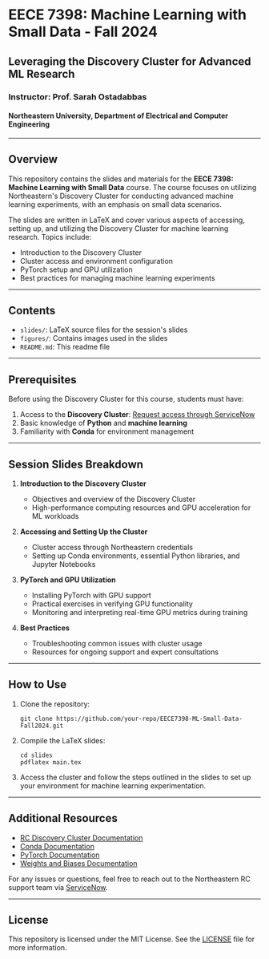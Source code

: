 
# EECE 7398: Machine Learning with Small Data - Fall 2024

## Leveraging the Discovery Cluster for Advanced ML Research

### Instructor: Prof. Sarah Ostadabbas
#### Northeastern University, Department of Electrical and Computer Engineering

---

## Overview

This repository contains the slides and materials for the **EECE 7398: Machine Learning with Small Data** course. The course focuses on utilizing Northeastern's Discovery Cluster for conducting advanced machine learning experiments, with an emphasis on small data scenarios.

The slides are written in LaTeX and cover various aspects of accessing, setting up, and utilizing the Discovery Cluster for machine learning research. Topics include:

- Introduction to the Discovery Cluster
- Cluster access and environment configuration
- PyTorch setup and GPU utilization
- Best practices for managing machine learning experiments

---

## Contents

- `slides/`: LaTeX source files for the session's slides
- `figures/`: Contains images used in the slides
- `README.md`: This readme file

---

## Prerequisites

Before using the Discovery Cluster for this course, students must have:

1. Access to the **Discovery Cluster**: [Request access through ServiceNow](https://rc.northeastern.edu/getting-started/)
2. Basic knowledge of **Python** and **machine learning**
3. Familiarity with **Conda** for environment management

---

## Session Slides Breakdown

1. **Introduction to the Discovery Cluster**
    - Objectives and overview of the Discovery Cluster
    - High-performance computing resources and GPU acceleration for ML workloads

2. **Accessing and Setting Up the Cluster**
    - Cluster access through Northeastern credentials
    - Setting up Conda environments, essential Python libraries, and Jupyter Notebooks
    
3. **PyTorch and GPU Utilization**
    - Installing PyTorch with GPU support
    - Practical exercises in verifying GPU functionality
    - Monitoring and interpreting real-time GPU metrics during training

4. **Best Practices**
    - Troubleshooting common issues with cluster usage
    - Resources for ongoing support and expert consultations

---

## How to Use

1. Clone the repository:

    ```
    git clone https://github.com/your-repo/EECE7398-ML-Small-Data-Fall2024.git
    ```

2. Compile the LaTeX slides:

    ```
    cd slides
    pdflatex main.tex
    ```

3. Access the cluster and follow the steps outlined in the slides to set up your environment for machine learning experimentation.

---

## Additional Resources

- [RC Discovery Cluster Documentation](https://rc.northeastern.edu)
- [Conda Documentation](https://docs.conda.io/projects/conda/en/latest/)
- [PyTorch Documentation](https://pytorch.org/docs/stable/)
- [Weights and Biases Documentation](https://docs.wandb.ai/)

For any issues or questions, feel free to reach out to the Northeastern RC support team via [ServiceNow](https://rc.northeastern.edu/help/support/).

---

## License

This repository is licensed under the MIT License. See the [LICENSE](LICENSE) file for more information.

